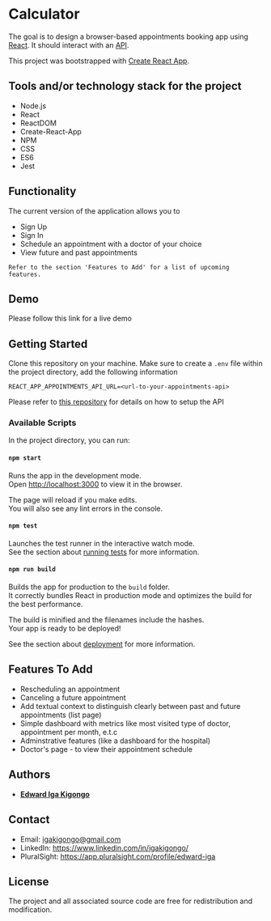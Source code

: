 # Calculator

The goal is to design a browser-based appointments booking app using [React](https://reactjs.org/). It should interact with an [API](github.com/igakigongo/appointments-api).

This project was bootstrapped with [Create React App](https://github.com/facebook/create-react-app).

## Tools and/or technology stack for the project
  - Node.js
  - React
  - ReactDOM
  - Create-React-App
  - NPM
  - CSS
  - ES6
  - Jest

## Functionality
The current version of the application allows you to 
* Sign Up
* Sign In
* Schedule an appointment with a doctor of your choice
* View future and past appointments

`Refer to the section 'Features to Add' for a list of upcoming features.`

## Demo
Please follow this link for a live demo

## Getting Started
Clone this repository on your machine. Make sure to create a `.env` file within the project directory, add the following information

```
REACT_APP_APPOINTMENTS_API_URL=<url-to-your-appointments-api>
```

Please refer to [this repository](github.com/igakigongo/appointments-api) for details on how to setup the API

### Available Scripts

In the project directory, you can run:

#### `npm start`

Runs the app in the development mode.<br />
Open [http://localhost:3000](http://localhost:3000) to view it in the browser.

The page will reload if you make edits.<br />
You will also see any lint errors in the console.

#### `npm test`

Launches the test runner in the interactive watch mode.<br />
See the section about [running tests](https://facebook.github.io/create-react-app/docs/running-tests) for more information.

#### `npm run build`

Builds the app for production to the `build` folder.<br />
It correctly bundles React in production mode and optimizes the build for the best performance.

The build is minified and the filenames include the hashes.<br />
Your app is ready to be deployed!

See the section about [deployment](https://facebook.github.io/create-react-app/docs/deployment) for more information.

## Features To Add
* Rescheduling an appointment
* Canceling a future appointment
* Add textual context to distinguish clearly between past and future appointments (list page)
* Simple dashboard with metrics like most visited type of doctor, appointment per month, e.t.c
* Adminstrative features (like a dashboard for the hospital)
* Doctor's page - to view their appointment schedule

## Authors

* [**Edward Iga Kigongo**](github.com/igakigongo)

## Contact
* Email: igakigongo@gmail.com
* LinkedIn: https://www.linkedin.com/in/igakigongo/
* PluralSight: https://app.pluralsight.com/profile/edward-iga

## License

The project and all associated source code are free for redistribution and modification.
